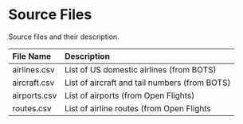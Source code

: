 # Source Files

Source files and their description.

|File Name|Description|
|:---|:---|
|airlines.csv|List of US domestic airlines (from BOTS)|
|aircraft.csv|List of aircraft and tail numbers (from BOTS)|
|airports.csv|List of airports (from Open Flights)|
|routes.csv|List of airline routes (from Open Flights|
